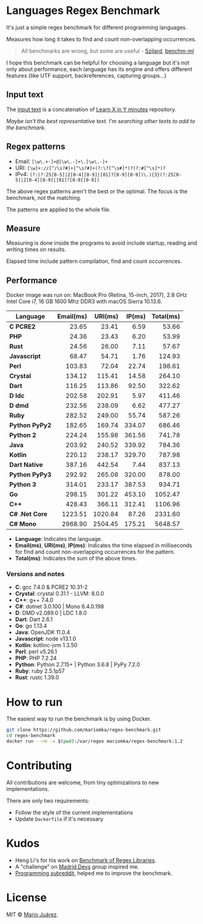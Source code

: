 # Languages Regex Benchmark

It's just a simple regex benchmark for different programming languages.

Measures how long it takes to find and count non-overlapping occurrences.

> All benchmarks are wrong, but some are useful - [Szilard](https://github.com/szilard), [benchm-ml](https://github.com/szilard/benchm-ml)

I hope this benchmark can be helpful for choosing a language but it's not only about performance, each language has its engine and offers different features (like UTF support, backreferences, capturing groups...)

## Input text

The [input text](input-text.txt) is a concatenation of [Learn X in Y minutes](https://github.com/adambard/learnxinyminutes-docs) repository.

*Maybe isn't the best representative text. I'm searching other texts to add to the benchmark.*

## Regex patterns

- Email: ``[\w\.+-]+@[\w\.-]+\.[\w\.-]+``
- URI: ``[\w]+://[^/\s?#]+[^\s?#]+(?:\?[^\s#]*)?(?:#[^\s]*)?``
- IPv4: ``(?:(?:25[0-5]|2[0-4][0-9]|[01]?[0-9][0-9])\.){3}(?:25[0-5]|2[0-4][0-9]|[01]?[0-9][0-9])``

The above regex patterns aren't the best or the optimal. The focus is the benchmark, not the matching.

The patterns are applied to the whole file.

## Measure

Measuring is done inside the programs to avoid include startup, reading and writing times on results.

Elapsed time include pattern compilation, find and count occurrences.

## Performance

Docker image was run on: MacBook Pro (Retina, 15-inch, 2017), 2.8 GHz Intel Core i7, 16 GB 1600 Mhz DDR3 with macOS Sierra 10.13.6.

Language | Email(ms) | URI(ms) | IP(ms) | Total(ms)
--- | ---: | ---: | ---: | ---:
**C PCRE2** | 23.65 | 23.41 | 6.59 | 53.66
**PHP** | 24.36 | 23.43 | 6.20 | 53.99
**Rust** | 24.56 | 26.00 | 7.11 | 57.67
**Javascript** | 68.47 | 54.71 | 1.76 | 124.93
**Perl** | 103.83 | 72.04 | 22.74 | 198.61
**Crystal** | 134.12 | 115.41 | 14.58 | 264.10
**Dart** | 116.25 | 113.86 | 92.50 | 322.62
**D ldc** | 202.58 | 202.91 | 5.97 | 411.46
**D dmd** | 232.56 | 238.09 | 6.62 | 477.27
**Ruby** | 282.52 | 249.00 | 55.74 | 587.26
**Python PyPy2** | 182.65 | 169.74 | 334.07 | 686.46
**Python 2** | 224.24 | 155.98 | 361.56 | 741.78
**Java** | 203.92 | 240.52 | 339.92 | 784.36
**Kotlin** | 220.12 | 238.17 | 329.70 | 787.98
**Dart Native** | 387.16 | 442.54 | 7.44 | 837.13
**Python PyPy3** | 292.92 | 265.08 | 320.00 | 878.00
**Python 3** | 314.01 | 233.17 | 387.53 | 934.71
**Go** | 298.15 | 301.22 | 453.10 | 1052.47
**C++** | 428.43 | 366.11 | 312.41 | 1106.96
**C# .Net Core** | 1223.51 | 1020.84 | 87.26 | 2331.60
**C# Mono** | 2968.90 | 2504.45 | 175.21 | 5648.57

- **Language**: Indicates the language.
- **Email(ms)**, **URI(ms)**, **IP(ms)**: Indicates the time elapsed in milliseconds for find and count non-overlapping occurrences for the pattern.
- **Total(ms)**: Indicates the sum of the above times.

### Versions and notes

- **C**: gcc 7.4.0 & PCRE2 10.31-2
- **Crystal**: crystal 0.31.1 - LLVM: 8.0.0
- **C++**: g++ 7.4.0 
- **C#**: dotnet 3.0.100 | Mono 6.4.0.198
- **D**: DMD v2.089.0 | LDC 1.8.0
- **Dart**: Dart 2.6.1
- **Go**: go 1.13.4
- **Java**: OpenJDK 11.0.4
- **Javascript**: node v13.1.0
- **Kotlin**: kotlinc-jvm 1.3.50
- **Perl**: perl v5.26.1
- **PHP**: PHP 7.2.24
- **Python**: Python 2.7.15+ | Python 3.6.8 | PyPy 7.2.0
- **Ruby**: ruby 2.5.1p57
- **Rust**: rustc 1.39.0

# How to run

The easiest way to run the benchmark is by using Docker.

```sh
git clone https://github.com/mariomka/regex-benchmark.git
cd regex-benchmark
docker run --rm -v $(pwd):/var/regex mariomka/regex-benchmark:1.2 
```

# Contributing

All contributions are welcome, from tiny optimizations to new implementations.

There are only two requirements:
- Follow the style of the current implementations
- Update `Dockerfile` if it's necessary

# Kudos

- Heng Li's for his work on [Benchmark of Regex Libraries](http://lh3lh3.users.sourceforge.net/reb.shtml).
- A "challenge" on [Madrid Devs](http://madriddevs.org/) group inspired me.
- [Programming subreddit](https://www.reddit.com/r/programming/), helped me to improve the benchmark.

# License

MIT © [Mario Juárez](https://github.com/mariomka).
